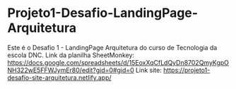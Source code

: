 # Projeto1-Desafio-LandingPage-Arquitetura
Este é o Desafio 1 - LandingPage Arquitetura do curso de Tecnologia da escola DNC.
Link da planilha SheetMonkey: https://docs.google.com/spreadsheets/d/15EoxXqCfLdQyDn8702QmyKgpONH322wE5FFWJymEr80/edit?gid=0#gid=0
Link site: https://projeto1-desafio-site-arquitetura.netlify.app/
